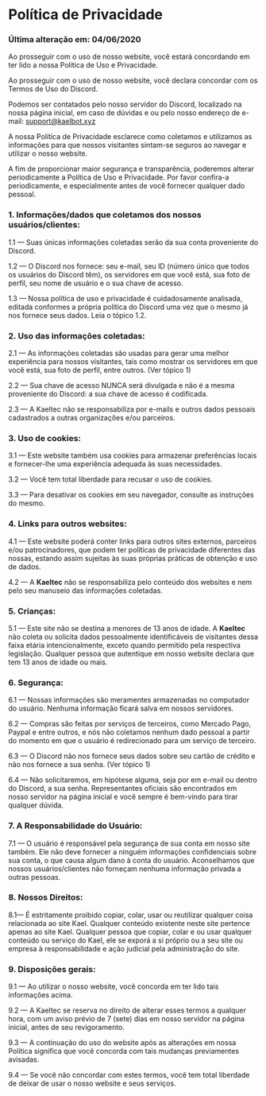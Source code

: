 # Política de Privacidade

### **Última alteração em: 04/06/2020**

Ao prosseguir com o uso de nosso website, você estará concordando em ter lido a nossa Política de Uso e Privacidade.

Ao prosseguir com o uso de nosso website, você declara concordar com os Termos de Uso do Discord.

Podemos ser contatados pelo nosso servidor do Discord, localizado na nossa página inicial, em caso de dúvidas e ou pelo nosso endereço de e-mail: support@kaelbot.xyz

A nossa Política de Privacidade esclarece como coletamos e utilizamos as informações para que nossos visitantes sintam-se seguros ao navegar e utilizar o nosso website.

A fim de proporcionar maior segurança e transparência, poderemos alterar periodicamente a Política de Uso e Privacidade. Por favor confira-a periodicamente, e especialmente antes de você fornecer qualquer dado pessoal.

### 1. Informações/dados que coletamos dos nossos usuários/clientes:

1.1 — Suas únicas informações coletadas serão da sua conta proveniente do Discord.

1.2 — O Discord nos fornece: seu e-mail, seu ID (número único que todos os usuários do Discord têm), os servidores em que você está, sua foto de perfil, seu nome de usuário e o sua chave de acesso.

1.3 — Nossa política de uso e privacidade é cuidadosamente analisada, editada conformes a própria política do Discord uma vez que o mesmo já nos fornece seus dados. Leia o tópico 1.2.

### 2. Uso das informações coletadas:

2.1 — As informações coletadas são usadas para gerar uma melhor experiência para nossos visitantes, tais como mostrar os servidores em que você está, sua foto de perfil, entre outros. (Ver tópico 1)

2.2 — Sua chave de acesso NUNCA será divulgada e não é a mesma proveniente do Discord: a sua chave de acesso é codificada.

2.3 — A Kaeltec não se responsabiliza por e-mails e outros dados pessoais cadastrados a outras organizações e/ou parceiros.

### 3. Uso de cookies:

3.1 — Este website também usa cookies para armazenar preferências locais e fornecer-lhe uma experiência adequada às suas necessidades.

3.2 — Você tem total liberdade para recusar o uso de cookies.

3.3 — Para desativar os cookies em seu navegador, consulte as instruções do mesmo.

### 4. Links para outros websites:

4.1 — Este website poderá conter links para outros sites externos, parceiros e/ou patrocinadores, que podem ter políticas de privacidade diferentes das nossas, estando assim sujeitas às suas próprias práticas de obtenção e uso de dados.

4.2 — A **Kaeltec** não se responsabiliza pelo conteúdo dos websites e nem pelo seu manuseio das informações coletadas.

### 5. Crianças:

5.1 — Este site não se destina a menores de 13 anos de idade. A **Kaeltec** não coleta ou solicita dados pessoalmente identificáveis de visitantes dessa faixa etária intencionalmente, exceto quando permitido pela respectiva legislação. Qualquer pessoa que autentique em nosso website declara que tem 13 anos de idade ou mais.

### 6. Segurança:

6.1 — Nossas informações são meramentes armazenadas no computador do usuário. Nenhuma informação ficará salva em nossos servidores.

6.2 — Compras são feitas por serviços de terceiros, como Mercado Pago, Paypal e entre outros, e nós não coletamos nenhum dado pessoal a partir do momento em que o usuário é redirecionado para um serviço de terceiro.

6.3 — O Discord não nos fornece seus dados sobre seu cartão de crédito e não nos fornece a sua senha. (Ver tópico 1)

6.4 — Não solicitaremos, em hipótese alguma, seja por em e-mail ou dentro do Discord, a sua senha. Representantes oficiais são encontrados em nosso servidor na página inicial e você sempre é bem-vindo para tirar qualquer dúvida.

### 7. A Responsabilidade do Usuário:

7.1 — O usuário é responsável pela segurança de sua conta em nosso site também. Ele não deve fornecer a ninguém informações confidenciais sobre sua conta, o que causa algum dano à conta do usuário. Aconselhamos que nossos usuários/clientes não forneçam nenhuma informação privada a outras pessoas.

### 8. Nossos Direitos:

8.1— É estritamente proibido copiar, colar, usar ou reutilizar qualquer coisa relacionada ao site Kael. Qualquer conteúdo existente neste site pertence apenas ao site Kael. Qualquer pessoa que copiar, colar e ou usar qualquer conteúdo ou serviço do Kael, ele se exporá a si próprio ou a seu site ou empresa à responsabilidade e ação judicial pela administração do site.

### 9. Disposições gerais:

9.1 — Ao utilizar o nosso website, você concorda em ter lido tais informações acima.

9.2 — A Kaeltec se reserva no direito de alterar esses termos a qualquer hora, com um aviso prévio de 7 (sete) dias em nosso servidor na página inicial, antes de seu revigoramento.

9.3 — A continuação do uso do website após as alterações em nossa Política significa que você concorda com tais mudanças previamentes avisadas.

9.4 — Se você não concordar com estes termos, você tem total liberdade de deixar de usar o nosso website e seus serviços.
